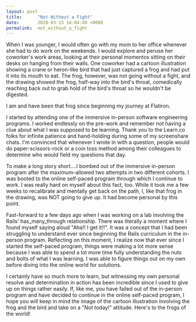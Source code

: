 ```yaml
---
layout: post
title:      "Not Without a Fight"
date:       2020-03-13 14:04:49 +0000
permalink:  not_without_a_fight
---
```



When I was younger, I would often go with my mom to her office whenever she had to do work on the weekends. I would explore and peruse her coworker's work areas, looking at their personal momentos sitting on their desks on hanging from their walls. One coworker had a cartoon illustration showing a crane or heron-like bird that had just captured a frog and had put it into its mouth to eat. The frog, however, was not going without a fight, and the drawing showed the frog, half-way into the bird's throat, comedically reaching back out to grab hold of the bird's throat so he wouldn't be digested. 

I am and have been that frog since beginning my journey at Flatiron.

I started by attending one of the immersive in-person software engineering programs. I worked endlessly on the pre-work and remember not having a clue about what I was supposed to be learning. Thank you to the Learn.co folks for infinite patience and hand-holding during some of my screenshare chats. I'm convinced that whenever I wrote in with a question, people would do paper-scissors-rock or a coin toss method among their colleagues to determine who would field my questions that day. 

To make a long story short....I bombed out of the immersive in-person program after the maximum-allowed two attempts in two different cohorts. I was booted to the online self-paced program through which I continue to work. I was really hard on myself about this fact, too. While it took me a few weeks to recalibrate and mentally get back on the path, I, like that frog in the drawing, was NOT going to give up. It had become personal by this point.

Fast-forward to a few days ago when I was working on a lab involving the Rails' has_many_through relationship. There was literally a moment where I found myself saying aloud "Aha!! I get it!!". It was a concept that I had been struggling to understand ever since beginning the Rails curriculum in the in-person program. Reflecting on this moment, I realize now that ever since I started the self-paced program, things were making a lot more sense because I was able to spend a lot more time fully understanding the nuts and bolts of what I was learning. I was able to figure things out on my own before diving into the online world for solutions.

I certainly have so much more to learn, but witnessing my own personal resolve and determination in action has been incredible since I used to give up on things rather easily. If, like me, you have failed out of the in-person program and have decided to continue in the online self-paced program, I hope you will keep in mind the image of the cartoon illustration involving the frog and the bird and take on a "Not today!" attitude. Here's to the frogs of the world!
